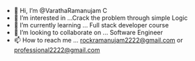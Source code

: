 - 👋 Hi, I’m @VarathaRamanujam C
- 👀 I’m interested in ...Crack the problem through simple Logic
- 🌱 I’m currently learning ... Full stack developer course
- 💞️ I’m looking to collaborate on ... Software Engineer
- 📫 How to reach me ... rockramanujam2222@gmail.com or professional2222@gmail.com

<!---
VARATHARAMANUJAM/VARATHARAMANUJAM is a ✨ special ✨ repository because its `README.md` (this file) appears on your GitHub profile.
You can click the Preview link to take a look at your changes.
--->
